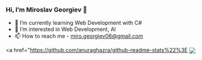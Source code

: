 ### Hi, I’m Miroslav Georgiev 👋


- 🌱 I’m currently learning Web Development with C#
- 👀 I’m interested in Web Development, AI
- 📫 How to reach me - miro.georgiev06@gmail.com

<a href="https://github.com/anuraghazra/github-readme-stats%22%3E
  <img align="center" src="https://github-readme-stats.vercel.app/api/pin/?username=anuraghazra&repo=github-readme-stats" />
</a>
